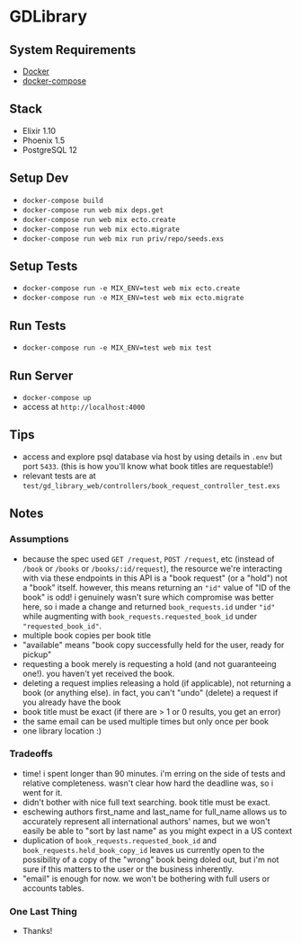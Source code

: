 # GDLibrary

## System Requirements

  * [Docker](https://docs.docker.com/get-docker/)
  * [docker-compose](https://docs.docker.com/compose/install/)

## Stack

  * Elixir 1.10
  * Phoenix 1.5
  * PostgreSQL 12

## Setup Dev

  * `docker-compose build`
  * `docker-compose run web mix deps.get`
  * `docker-compose run web mix ecto.create`
  * `docker-compose run web mix ecto.migrate`
  * `docker-compose run web mix run priv/repo/seeds.exs`

## Setup Tests

  * `docker-compose run -e MIX_ENV=test web mix ecto.create`
  * `docker-compose run -e MIX_ENV=test web mix ecto.migrate`

## Run Tests

  * `docker-compose run -e MIX_ENV=test web mix test`

## Run Server

  * `docker-compose up`
  * access at `http://localhost:4000`

## Tips

  * access and explore psql database via host by using details in `.env` but port `5433`. (this is how you'll know what book titles are requestable!)
  * relevant tests are at `test/gd_library_web/controllers/book_request_controller_test.exs`

## Notes

### Assumptions

  * because the spec used `GET /request`, `POST /request`, etc (instead of `/book` or `/books` or `/books/:id/request`), the resource we're interacting with via these endpoints in this API is a "book request" (or a "hold") not a "book" itself. however, this means returning an `"id"` value of "ID of the book" is odd! i genuinely wasn't sure which compromise was better here, so i made a change and returned `book_requests.id` under `"id"` while augmenting with `book_requests.requested_book_id` under `"requested_book_id"`.
  * multiple book copies per book title
  * "available" means "book copy successfully held for the user, ready for pickup"
  * requesting a book merely is requesting a hold (and not guaranteeing one!). you haven't yet received the book.
  * deleting a request implies releasing a hold (if applicable), not returning a book (or anything else). in fact, you can't "undo" (delete) a request if you already have the book
  * book title must be exact (if there are > 1 or 0 results, you get an error)
  * the same email can be used multiple times but only once per book
  * one library location :)

### Tradeoffs

  * time! i spent longer than 90 minutes. i'm erring on the side of tests and relative completeness. wasn't clear how hard the deadline was, so i went for it.
  * didn't bother with nice full text searching. book title must be exact.
  * eschewing authors first_name and last_name for full_name allows us to accurately represent all international authors' names, but we won't easily be able to "sort by last name" as you might expect in a US context
  * duplication of `book_requests.requested_book_id` and `book_requests.held_book_copy_id` leaves us currently open to the possibility of a copy of the "wrong" book being doled out, but i'm not sure if this matters to the user or the business inherently.
  * "email" is enough for now. we won't be bothering with full users or accounts tables.

### One Last Thing

  * Thanks!
